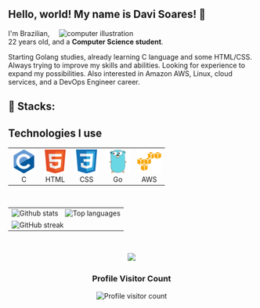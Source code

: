 ## Hello, world! My name is <strong>Davi Soares</strong>! 👋

<img src="https://raw.githubusercontent.com/MicaelliMedeiros/micaellimedeiros/master/image/computer-illustration.png" alt="computer illustration" min-width="400px" max-width="400px" width="400px" align="right">

<p align="left"> 
  I'm Brazilian, 22 years old, and a <strong>Computer Science student</strong>.
</p>
<p align="left">
  Starting Golang studies, already learning C language and some HTML/CSS. Always trying to improve my skills and abilities. Looking for experience to expand my possibilities. Also interested in Amazon AWS, Linux, cloud services, and a DevOps Engineer career.
</p>

<h2 align="left">
 🦄 Stacks:
</h2>

## Technologies I use

<table>
  <tr>
    <td align="center"><img src="https://raw.githubusercontent.com/devicons/devicon/master/icons/c/c-original.svg" alt="C Logo" width="50" height="50"><br>C</td>
    <td align="center"><img src="https://raw.githubusercontent.com/devicons/devicon/master/icons/html5/html5-original.svg" alt="HTML Logo" width="50" height="50"><br>HTML</td>
    <td align="center"><img src="https://raw.githubusercontent.com/devicons/devicon/master/icons/css3/css3-original.svg" alt="CSS Logo" width="50" height="50"><br>CSS</td>
    <td align="center"><img src="https://raw.githubusercontent.com/devicons/devicon/master/icons/go/go-original.svg" alt="Go Logo" width="50" height="50"><br>Go</td>
    <td align="center"><img src="https://raw.githubusercontent.com/devicons/devicon/master/icons/amazonwebservices/amazonwebservices-original.svg" alt="AWS Logo" width="50" height="50"><br>AWS</td>
  </tr>
</table>

<br>

<table>
  <tr>
    <td>
      <img
        align="left"
        src="https://github-readme-stats.vercel.app/api?username=davasm&theme=dark&hide_border=true&include_all_commits=true&count_private=true"
        alt="Github stats"
      />
    </td>
    <td>
      <img
        align="left"
        src="https://github-readme-stats.vercel.app/api/top-langs/?username=davasm&theme=dark&hide_border=true&include_all_commits=true&count_private=true&layout=compact"
        alt="Top languages"
      />
    </td>
  </tr>
  <tr>
    <td colspan="2">
      <img
        align="center"
        src="https://github-readme-streak-stats.herokuapp.com/?user=davasm&theme=dark&hide_border=true"
        alt="GitHub streak"
      />
    </td>
  </tr>
</table>

<br>

<p align="center">
  <a
    href="https://github.com/ryo-ma/github-profile-trophy"
    title="Trophy repository"
  >
    <img
      width="800"
      src="https://github-profile-trophy.vercel.app/?username=davasm&column=8&theme=darkhub&no-frame=true&no-bg=true"
    />
  </a>
</p>

<div align="center">
  <h3><b>Profile Visitor Count</b></h3>
</div>

<p align="center">
  <img
    src="https://profile-counter.glitch.me/davasm/count.svg"
    alt="Profile visitor count"
  />
</p>
